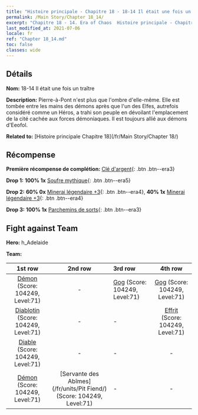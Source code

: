 ```yaml
---
title: "Histoire principale - Chapitre 18 - 18-14 Il était une fois un traître"
permalink: /Main Story/Chapter 18_14/
excerpt: "Chapitre 18 - 14. Era of Chaos  Histoire principale - Chapitre 18_14. 18-14 Il était une fois un traître"
last_modified_at: 2021-07-06
locale: fr
ref: "Chapter 18_14.md"
toc: false
classes: wide
---
```


## Détails

 **Nom:** 18-14 Il était une fois un traître

 **Description:** Pierre-à-Pont n'est plus que l'ombre d'elle-même. Elle est tombée entre les mains des démons après que l'un des Elfes, autrefois considéré comme un Héros, a trahi son peuple en dévoilant l'emplacement de la cité cachée aux forces démoniaques. Il est toujours allié aux démons d'Eeofol.

 **Related to:** [Histoire principale Chapitre 18](/fr/Main Story/Chapter 18/)

## Récompense

 **Première récompense de complétion:** [Clé d'argent](/ItemsFR/con_693/){: .btn .btn--era3}

 **Drop 1:** **100% 1x** [Soufre mythique](/ItemsFR/mat_64/){: .btn .btn--era5}

 **Drop 2:** **60% 0x** [Minerai légendaire +3](/ItemsFR/mat_54/){: .btn .btn--era4}, **40% 1x** [Minerai légendaire +3](/ItemsFR/mat_54/){: .btn .btn--era4}

 **Drop 3:** **100% 1x** [Parchemins de sorts](/ItemsFR/con_694/){: .btn .btn--era3}


## Fight against Team
 **Hero:** h_Adelaide

 **Team:**


  | 1st row | 2nd row | 3rd row | 4th row |
  |:----:|:----:|:----|:----:|
  | [Démon](/fr/units/Demon/) (Score: 104249, Level:71)  | - | [Gog](/fr/units/Gog/) (Score: 104249, Level:71)  | [Gog](/fr/units/Gog/) (Score: 104249, Level:71)  |
  | [Diablotin](/fr/units/Imp/) (Score: 104249, Level:71)  | - | - | [Effrit](/fr/units/Efreeti/) (Score: 104249, Level:71)  |
  | [Diable](/fr/units/Devil/) (Score: 104249, Level:71)  | - | - | - |
  | [Démon](/fr/units/Demon/) (Score: 104249, Level:71)  | [Servante des Abîmes](/fr/units/Pit Fiend/) (Score: 104249, Level:71)  | - | - |


